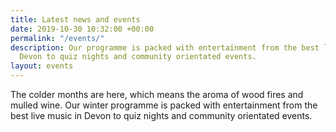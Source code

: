 ```yaml
---
title: Latest news and events
date: 2019-10-30 10:32:00 +00:00
permalink: "/events/"
description: Our programme is packed with entertainment from the best live music in
  Devon to quiz nights and community orientated events.
layout: events
---
```


The colder months are here, which means the aroma of wood fires and mulled wine. Our winter programme is packed with entertainment from the best live music in Devon to quiz nights and community orientated events.
